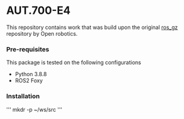 # AUT.700-E4
This repository contains work that was build upon the original [ros_gz](https://github.com/gazebosim/ros_gz/tree/foxy) repository by Open robotics.

### Pre-requisites

This package is tested on the following configurations
- Python 3.8.8
- ROS2 Foxy 

### Installation 

'''
mkdr -p ~/ws/src
'''
